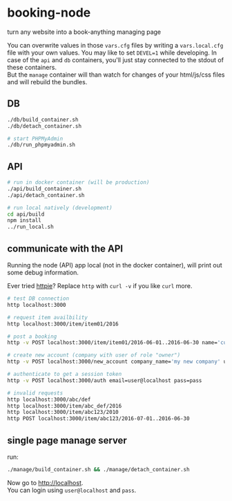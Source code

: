 booking-node
============

turn any website into a book-anything managing page


You can overwrite values in those `vars.cfg` files by writing a `vars.local.cfg`
file with your own values. You may like to set `DEVEL=1` while developing.  In
case of the `api` and `db` containers, you'll just stay connected to the stdout
of these containers.  
But the `manage` container will than watch for changes of your html/js/css files
and will rebuild the bundles.


DB
--

```bash
./db/build_container.sh
./db/detach_container.sh

# start PHPMyAdmin
./db/run_phpmyadmin.sh
```


API
---

```bash
# run in docker container (will be production)
./api/build_container.sh
./api/detach_container.sh

# run local natively (development)
cd api/build
npm install
../run_local.sh
```


communicate with the API
------------------------

Running the node (API) app local (not in the docker container), will print out
some debug information.

Ever tried [httpie](https://github.com/jkbrzt/httpie)? Replace `http` with
`curl -v` if you like `curl` more.

```bash
# test DB connection
http localhost:3000

# request item availbility
http localhost:3000/item/item01/2016

# post a booking
http -v POST localhost:3000/item/item01/2016-06-01..2016-06-30 name='customer name'

# create new account (company with user of role "owner")
http -v POST localhost:3000/new_account company_name='my new company' user_name='the new user' user_email=user@example.com user_pass=secret

# authenticate to get a session token
http -v POST localhost:3000/auth email=user@localhost pass=pass

# invalid requests
http localhost:3000/abc/def
http localhost:3000/item/abc_def/2016
http localhost:3000/item/abc123/2010
http POST localhost:3000/item/abc123/2016-07-01..2016-06-30
```


single page manage server
-------------------------

run:
```bash
./manage/build_container.sh && ./manage/detach_container.sh
```

Now go to [http://localhost]().  
You can login using `user@localhost` and `pass`.
